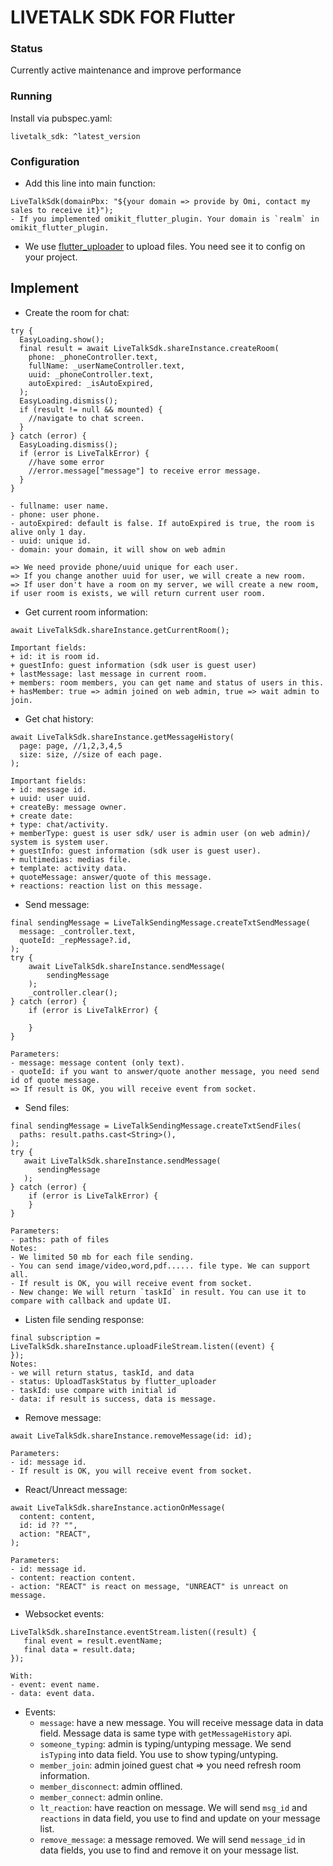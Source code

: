 # LIVETALK SDK FOR Flutter

### Status
Currently active maintenance and improve performance


### Running
Install via pubspec.yaml:

```
livetalk_sdk: ^latest_version
```

### Configuration

- Add this line into main function:

```
LiveTalkSdk(domainPbx: "${your domain => provide by Omi, contact my sales to receive it}");
- If you implemented omikit_flutter_plugin. Your domain is `realm` in omikit_flutter_plugin.
```

- We use <a href="https://github.com/fluttercommunity/flutter_uploader">flutter_uploader</a> to upload files. You need see it to config on your project.

## Implement
- Create the room for chat:
```
try {
  EasyLoading.show();
  final result = await LiveTalkSdk.shareInstance.createRoom(
    phone: _phoneController.text,
    fullName: _userNameController.text,
    uuid: _phoneController.text,
    autoExpired: _isAutoExpired,
  );
  EasyLoading.dismiss();
  if (result != null && mounted) {
    //navigate to chat screen.
  }
} catch (error) {
  EasyLoading.dismiss();
  if (error is LiveTalkError) {
    //have some error
    //error.message["message"] to receive error message.
  }
}

- fullname: user name.
- phone: user phone.
- autoExpired: default is false. If autoExpired is true, the room is alive only 1 day.
- uuid: unique id.
- domain: your domain, it will show on web admin

=> We need provide phone/uuid unique for each user.
=> If you change another uuid for user, we will create a new room.
=> If user don't have a room on my server, we will create a new room, if user room is exists, we will return current user room.
```
- Get current room information:
```
await LiveTalkSdk.shareInstance.getCurrentRoom();

Important fields: 
+ id: it is room id.
+ guestInfo: guest information (sdk user is guest user)
+ lastMessage: last message in current room.
+ members: room members, you can get name and status of users in this.
+ hasMember: true => admin joined on web admin, true => wait admin to join.
```
- Get chat history:
```
await LiveTalkSdk.shareInstance.getMessageHistory(
  page: page, //1,2,3,4,5
  size: size, //size of each page.
);

Important fields: 
+ id: message id.
+ uuid: user uuid.
+ createBy: message owner.
+ create date: 
+ type: chat/activity.
+ memberType: guest is user sdk/ user is admin user (on web admin)/ system is system user.
+ guestInfo: guest information (sdk user is guest user).
+ multimedias: medias file.
+ template: activity data.
+ quoteMessage: answer/quote of this message.
+ reactions: reaction list on this message.
```
- Send message:
```
final sendingMessage = LiveTalkSendingMessage.createTxtSendMessage(
  message: _controller.text, 
  quoteId: _repMessage?.id, 
);
try {
    await LiveTalkSdk.shareInstance.sendMessage(
        sendingMessage
    );
    _controller.clear();
} catch (error) {
    if (error is LiveTalkError) {
    
    }
}

Parameters:
- message: message content (only text).
- quoteId: if you want to answer/quote another message, you need send id of quote message.
=> If result is OK, you will receive event from socket.
```

- Send files:
```
final sendingMessage = LiveTalkSendingMessage.createTxtSendFiles(
  paths: result.paths.cast<String>(),
);
try {
   await LiveTalkSdk.shareInstance.sendMessage(
      sendingMessage
   );
} catch (error) {
    if (error is LiveTalkError) {
    }
}

Parameters:
- paths: path of files
Notes:
- We limited 50 mb for each file sending.
- You can send image/video,word,pdf...... file type. We can support all.
- If result is OK, you will receive event from socket.
- New change: We will return `taskId` in result. You can use it to compare with callback and update UI.
```

- Listen file sending response:
```
final subscription = LiveTalkSdk.shareInstance.uploadFileStream.listen((event) {
});
Notes: 
- we will return status, taskId, and data
- status: UploadTaskStatus by flutter_uploader
- taskId: use compare with initial id
- data: if result is success, data is message.
```

- Remove message:
```
await LiveTalkSdk.shareInstance.removeMessage(id: id);

Parameters:
- id: message id.
- If result is OK, you will receive event from socket.
```

- React/Unreact message:
```
await LiveTalkSdk.shareInstance.actionOnMessage(
  content: content,
  id: id ?? "",
  action: "REACT",
);

Parameters:
- id: message id.
- content: reaction content.
- action: "REACT" is react on message, "UNREACT" is unreact on message.
```

- Websocket events:
```
LiveTalkSdk.shareInstance.eventStream.listen((result) {
   final event = result.eventName;
   final data = result.data;
});

With:
- event: event name.
- data: event data.
```

- Events:
  -  `message`: have a new message. You will receive message data in data field. Message data is same type with `getMessageHistory` api.
  - `someone_typing`: admin is typing/untyping message. We send `isTyping` into data field. You use to show typing/untyping.
  - `member_join`: admin joined guest chat => you need refresh room information.
  - `member_disconnect`: admin offlined.
  - `member_connect`: admin online.
  - `lt_reaction`: have reaction on message. We will send `msg_id` and `reactions` in data field, you use to find and update on your message list.
  - `remove_message`: a message removed. We will send `message_id` in data fields, you use to find and remove it on your message list.